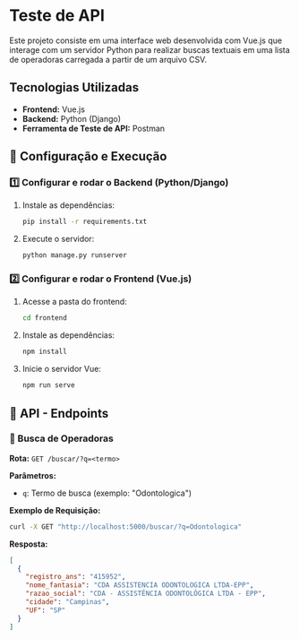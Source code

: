 # Teste de API

Este projeto consiste em uma interface web desenvolvida com Vue.js que interage com um servidor Python para realizar buscas textuais em uma lista de operadoras carregada a partir de um arquivo CSV.

## Tecnologias Utilizadas

- **Frontend:** Vue.js
- **Backend:** Python (Django)
- **Ferramenta de Teste de API:** Postman

## 🚀 Configuração e Execução

### 1️⃣ Configurar e rodar o Backend (Python/Django)

1. Instale as dependências:

   ```sh
   pip install -r requirements.txt
   ```

2. Execute o servidor:

   ```sh
   python manage.py runserver
   ```

### 2️⃣ Configurar e rodar o Frontend (Vue.js)

1. Acesse a pasta do frontend:

   ```sh
   cd frontend
   ```

2. Instale as dependências:

   ```sh
   npm install
   ```

3. Inicie o servidor Vue:

   ```sh
   npm run serve
   ```

## 📡 API - Endpoints

### 🔎 Busca de Operadoras

**Rota:** `GET /buscar/?q=<termo>`

**Parâmetros:**
- `q`: Termo de busca (exemplo: "Odontologica")

**Exemplo de Requisição:**
```sh
curl -X GET "http://localhost:5000/buscar/?q=Odontologica"
```

**Resposta:**
```json
[
  {
    "registro_ans": "415952",
    "nome_fantasia": "CDA ASSISTENCIA ODONTOLOGICA LTDA-EPP",
    "razao_social": "CDA - ASSISTÊNCIA ODONTOLÓGICA LTDA - EPP",
    "cidade": "Campinas",
    "UF": "SP"
  }
]
```